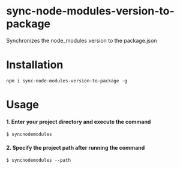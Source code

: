 # sync-node-modules-version-to-package
Synchronizes the node_modules version to the package.json


# Installation
`npm i sync-node-modules-version-to-package -g`

# Usage

#### 1. Enter your project directory and execute the command
`$ syncnodemodules`
#### 2. Specify the project path after running the command
`$ syncnodemodules --path`